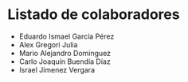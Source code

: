 # Listado de colaboradores
* Eduardo Ismael García Pérez
* Alex Gregori Julia
* Mario Alejandro Dominguez
* Carlo Joaquín Buendía Díaz
* Israel Jimenez Vergara
